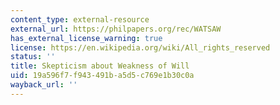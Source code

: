 ```yaml
---
content_type: external-resource
external_url: https://philpapers.org/rec/WATSAW
has_external_license_warning: true
license: https://en.wikipedia.org/wiki/All_rights_reserved
status: ''
title: Skepticism about Weakness of Will
uid: 19a596f7-f943-491b-a5d5-c769e1b30c0a
wayback_url: ''
---
```

